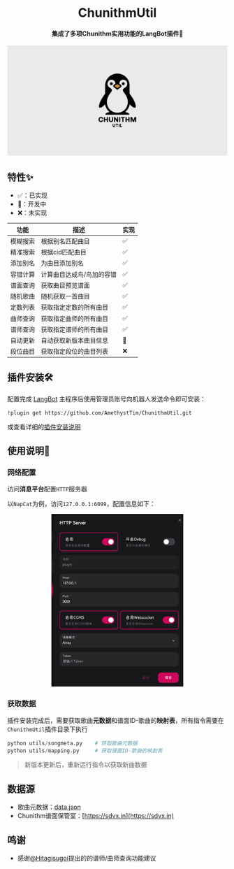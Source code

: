 <h1 align="center">ChunithmUtil</h1>

<h4 align="center">集成了多项Chunithm实用功能的LangBot插件🧩</h4>

![ChunithmUtil](./images/icon.png)

## 特性✨

- ✅：已实现
- 🚧：开发中
- ❌：未实现

|功能|描述|实现|
|---|---|---|
|模糊搜索|根据别名匹配曲目|✅|
|精准搜索|根据cid匹配曲目|✅|
|添加别名|为曲目添加别名|✅|
|容错计算|计算曲目达成鸟/鸟加的容错|✅|
|谱面查询|获取曲目预览谱面|✅|
|随机歌曲|随机获取一首曲目|✅|
|定数列表|获取指定定数的所有曲目|✅|
|曲师查询|获取指定曲师的所有曲目|✅|
|谱师查询|获取指定谱师的所有曲目|✅|
|自动更新|自动获取新版本曲目信息|🚧|
|段位曲目|获取指定段位的曲目列表|❌|

## 插件安装🛠️

配置完成 [LangBot](https://github.com/RockChinQ/QChatGPT) 主程序后使用管理员账号向机器人发送命令即可安装：

```
!plugin get https://github.com/AmethystTim/ChunithmUtil.git
```
或查看详细的[插件安装说明](https://github.com/RockChinQ/QChatGPT/wiki/5-%E6%8F%92%E4%BB%B6%E4%BD%BF%E7%94%A8)

## 使用说明📖

### 网络配置

访问**消息平台**配置`HTTP`服务器

以`NapCat`为例，访问`127.0.0.1:6099`，配置信息如下：

<div align="center">

<img src="./images/napcat_config.png" style="width:60%">

</div>

### 获取数据

插件安装完成后，需要获取歌曲**元数据**和谱面ID-歌曲的**映射表**，所有指令需要在`ChunithmUtil`插件目录下执行

```python
python utils/songmeta.py    # 获取歌曲元数据
python utils/mapping.py     # 获取谱面ID-歌曲的映射表
```

> 新版本更新后，重新运行指令以获取新曲数据

## 数据源

- 歌曲元数据：[data.json](https://dp4p6x0xfi5o9.cloudfront.net/chunithm/data.json)
- Chunithm谱面保管室：[https://sdvx.in](https://sdvx.in)

## 鸣谢

- 感谢[@Hitagisugoi](https://github.com/Hitagisugoi)提出的的谱师/曲师查询功能建议